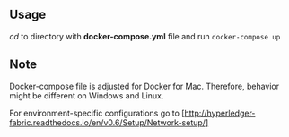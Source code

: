 ## Usage
*cd* to directory with **docker-compose.yml** file and run `docker-compose up`

## Note

Docker-compose file is adjusted for Docker for Mac. Therefore, behavior might be different on Windows and Linux.

For environment-specific configurations go to [http://hyperledger-fabric.readthedocs.io/en/v0.6/Setup/Network-setup/]
